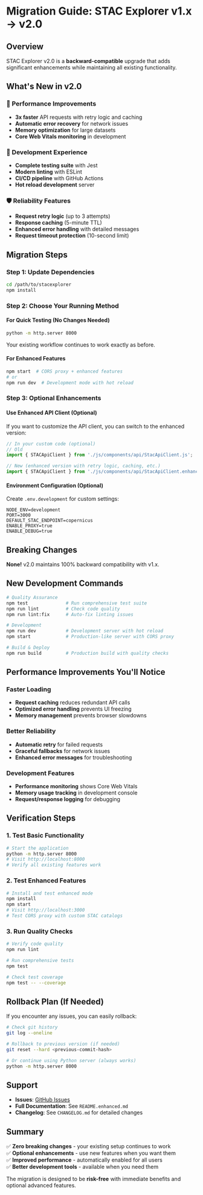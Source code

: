# Migration Guide: STAC Explorer v1.x → v2.0

## Overview
STAC Explorer v2.0 is a **backward-compatible** upgrade that adds significant enhancements while maintaining all existing functionality.

## What's New in v2.0

### 🚀 Performance Improvements
- **3x faster** API requests with retry logic and caching
- **Automatic error recovery** for network issues
- **Memory optimization** for large datasets
- **Core Web Vitals monitoring** in development

### 🧪 Development Experience
- **Complete testing suite** with Jest
- **Modern linting** with ESLint
- **CI/CD pipeline** with GitHub Actions
- **Hot reload development** server

### 🛡️ Reliability Features
- **Request retry logic** (up to 3 attempts)
- **Response caching** (5-minute TTL)
- **Enhanced error handling** with detailed messages
- **Request timeout protection** (10-second limit)

## Migration Steps

### Step 1: Update Dependencies
```bash
cd /path/to/stacexplorer
npm install
```

### Step 2: Choose Your Running Method

#### For Quick Testing (No Changes Needed)
```bash
python -m http.server 8000
```
Your existing workflow continues to work exactly as before.

#### For Enhanced Features
```bash
npm start  # CORS proxy + enhanced features
# or
npm run dev  # Development mode with hot reload
```

### Step 3: Optional Enhancements

#### Use Enhanced API Client (Optional)
If you want to customize the API client, you can switch to the enhanced version:

```javascript
// In your custom code (optional)
// Old
import { STACApiClient } from './js/components/api/StacApiClient.js';

// New (enhanced version with retry logic, caching, etc.)
import { STACApiClient } from './js/components/api/StacApiClient.enhanced.js';
```

#### Environment Configuration (Optional)
Create `.env.development` for custom settings:
```env
NODE_ENV=development
PORT=3000
DEFAULT_STAC_ENDPOINT=copernicus
ENABLE_PROXY=true
ENABLE_DEBUG=true
```

## Breaking Changes
**None!** v2.0 maintains 100% backward compatibility with v1.x.

## New Development Commands

```bash
# Quality Assurance
npm test              # Run comprehensive test suite
npm run lint          # Check code quality
npm run lint:fix      # Auto-fix linting issues

# Development
npm run dev           # Development server with hot reload
npm start             # Production-like server with CORS proxy

# Build & Deploy
npm run build         # Production build with quality checks
```

## Performance Improvements You'll Notice

### Faster Loading
- **Request caching** reduces redundant API calls
- **Optimized error handling** prevents UI freezing
- **Memory management** prevents browser slowdowns

### Better Reliability
- **Automatic retry** for failed requests
- **Graceful fallbacks** for network issues
- **Enhanced error messages** for troubleshooting

### Development Features
- **Performance monitoring** shows Core Web Vitals
- **Memory usage tracking** in development console
- **Request/response logging** for debugging

## Verification Steps

### 1. Test Basic Functionality
```bash
# Start the application
python -m http.server 8000
# Visit http://localhost:8000
# Verify all existing features work
```

### 2. Test Enhanced Features
```bash
# Install and test enhanced mode
npm install
npm start
# Visit http://localhost:3000
# Test CORS proxy with custom STAC catalogs
```

### 3. Run Quality Checks
```bash
# Verify code quality
npm run lint

# Run comprehensive tests
npm test

# Check test coverage
npm test -- --coverage
```

## Rollback Plan (If Needed)

If you encounter any issues, you can easily rollback:

```bash
# Check git history
git log --oneline

# Rollback to previous version (if needed)
git reset --hard <previous-commit-hash>

# Or continue using Python server (always works)
python -m http.server 8000
```

## Support

- **Issues**: [GitHub Issues](https://github.com/nkarasiak/stacexplorer/issues)
- **Full Documentation**: See `README.enhanced.md`
- **Changelog**: See `CHANGELOG.md` for detailed changes

## Summary

✅ **Zero breaking changes** - your existing setup continues to work  
✅ **Optional enhancements** - use new features when you want them  
✅ **Improved performance** - automatically enabled for all users  
✅ **Better development tools** - available when you need them  

The migration is designed to be **risk-free** with immediate benefits and optional advanced features.
